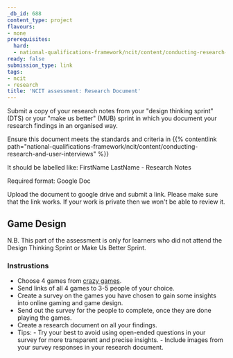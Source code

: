 ```yaml
---
_db_id: 688
content_type: project
flavours:
- none
prerequisites:
  hard:
  - national-qualifications-framework/ncit/content/conducting-research-and-user-interviews
ready: false
submission_type: link
tags:
- ncit
- research
title: 'NCIT assessment: Research Document'
---
```


Submit a copy of your research notes from your "design thinking sprint" (DTS) or your "make us better" (MUB) sprint in which you document your research findings in an organised way. 

Ensure this document meets the standards and criteria in {{% contentlink path="national-qualifications-framework/ncit/content/conducting-research-and-user-interviews" %}}

It should be labelled like: FirstName LastName - Research Notes
   
Required format: Google Doc

Upload the document to google drive and submit a link. Please make sure that the link works. If your work is private then we won't be able to review it.

## Game Design

N.B. This part of the assessment is only for learners who did not attend the Design Thinking Sprint or Make Us Better Sprint.

### Instrustions

- Choose 4 games from [crazy games](https://www.crazygames.com/).
- Send links of all 4 games to 3-5 people of your choice.
- Create a survey on the games you have chosen to gain some insights into online gaming and game design.
- Send out the survey for the people to complete, once they are done playing the games.
- Create a research document on all your findings.
- Tips:
      - Try your best to avoid using open-ended questions in your survey for more transparent and precise insights.
      - Include images from your survey responses in your research document.